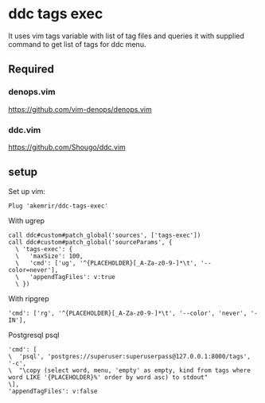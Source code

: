 # ddc tags exec

It uses vim tags variable with list of tag files and queries it with supplied command to get list of tags for ddc menu.


## Required

### denops.vim

https://github.com/vim-denops/denops.vim

### ddc.vim

https://github.com/Shougo/ddc.vim

## setup

Set up vim:

```
Plug 'akemrir/ddc-tags-exec'
```

With ugrep

```
call ddc#custom#patch_global('sources', ['tags-exec'])
call ddc#custom#patch_global('sourceParams', {
  \ 'tags-exec': {
  \   'maxSize': 100,
  \   'cmd': ['ug', '^{PLACEHOLDER}[_A-Za-z0-9-]*\t', '--color=never'],
  \   'appendTagFiles': v:true
  \ })
```

With ripgrep

```
'cmd': ['rg', '^{PLACEHOLDER}[_A-Za-z0-9-]*\t', '--color', 'never', '-IN'],
```

Postgresql psql

```
'cmd': [
\  'psql', 'postgres://superuser:superuserpass@127.0.0.1:8000/tags', '-c',
\  "\copy (select word, menu, 'empty' as empty, kind from tags where word LIKE '{PLACEHOLDER}%' order by word asc) to stdout"
\],
'appendTagFiles': v:false
```
